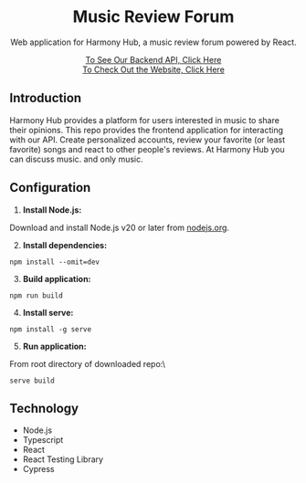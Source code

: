 <div align="center">

# Music Review Forum

Web application for Harmony Hub, a music review forum powered by React.

[To See Our Backend API, Click Here](https://github.com/hubmelco/technology-project-backend)\
[To Check Out the Website, Click Here](https://technology-project-frontend-production.s3.us-east-2.amazonaws.com/index.html)

</div>

## Introduction

Harmony Hub provides a platform for users interested in music to share their opinions. This repo provides the frontend application for interacting with our API. Create personalized accounts, review your favorite (or least favorite) songs and react to other people's reviews. At Harmony Hub you can discuss music. and only music.

## Configuration

1. **Install Node.js:**

Download and install Node.js v20 or later from [nodejs.org](https://nodejs.org/en).

2. **Install dependencies:**

```
npm install --omit=dev
```

3. **Build application:**

```
npm run build
```

4. **Install serve:**

```
npm install -g serve
```

5. **Run application:**

From root directory of downloaded repo:\
```
serve build
```

## Technology

- Node.js
- Typescript
- React
- React Testing Library
- Cypress